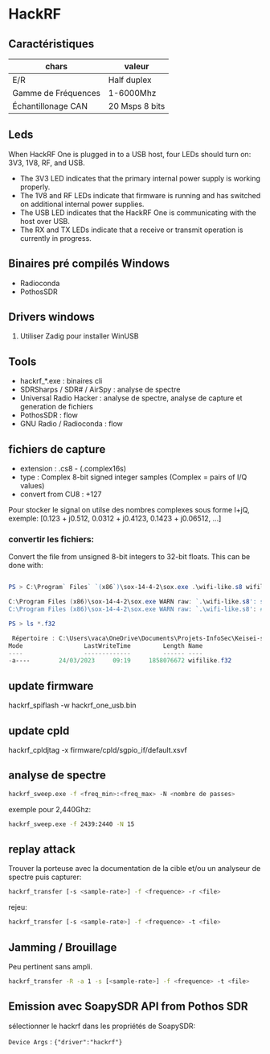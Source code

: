 # HackRF

## Caractéristiques

| chars | valeur |
|-------|----------|
| E/R | Half duplex |
| Gamme de Fréquences | 1-6000Mhz |
| Échantillonage CAN | 20 Msps 8 bits |


## Leds

When HackRF One is plugged in to a USB host, four LEDs should turn on: 3V3, 1V8, RF, and USB. 
* The 3V3 LED indicates that the primary internal power supply is working properly.
* The 1V8 and RF LEDs indicate that firmware is running and has switched on additional internal power supplies. 
* The USB LED indicates that the HackRF One is communicating with the host over USB.
* The RX and TX LEDs indicate that a receive or transmit operation is currently in progress.

## Binaires pré compilés Windows

* Radioconda
* PothosSDR

## Drivers windows

1. Utiliser Zadig pour installer WinUSB

## Tools

* hackrf_*.exe : binaires cli
* SDRSharps / SDR# / AirSpy : analyse de spectre
* Universal Radio Hacker : analyse de spectre, analyse de capture et generation de fichiers
* PothosSDR : flow
* GNU Radio / Radioconda : flow

## fichiers de capture

* extension : .cs8 - (.complex16s) 
* type : Complex 8-bit signed integer samples (Complex = pairs of I/Q values)
* convert from CU8 : +127

Pour stocker le signal on utilse des nombres complexes sous forme I+jQ, exemple: [0.123 + j0.512, 0.0312 + j0.4123, 0.1423 + j0.06512, …]

### convertir les fichiers:

Convert the file from unsigned 8-bit integers to 32-bit floats. This can be done with:

```powershell

PS > C:\Program` Files` `(x86`)\sox-14-4-2\sox.exe .\wifi-like.s8 wifilike.f32

C:\Program Files (x86)\sox-14-4-2\sox.exe WARN raw: `.\wifi-like.s8': sample rate not specified; trying 8kHz
C:\Program Files (x86)\sox-14-4-2\sox.exe WARN raw: `.\wifi-like.s8': # channels not specified; trying mono

PS > ls *.f32

 Répertoire : C:\Users\vaca\OneDrive\Documents\Projets-InfoSec\Keisei-sanshoku\ER\OpenER
Mode                 LastWriteTime         Length Name
----                 -------------         ------ ----
-a----        24/03/2023     09:19     1858076672 wifilike.f32
```

## update firmware

hackrf_spiflash -w hackrf_one_usb.bin

## update cpld

hackrf_cpldjtag -x firmware/cpld/sgpio_if/default.xsvf

## analyse de spectre

```sh
hackrf_sweep.exe -f <freq_min>:<freq_max> -N <nombre de passes>
```

exemple pour 2,440Ghz:

```sh
hackrf_sweep.exe -f 2439:2440 -N 15
```

## replay attack

Trouver la porteuse avec la documentation de la cible et/ou un analyseur de spectre puis capturer:

```sh
hackrf_transfer [-s <sample-rate>] -f <frequence> -r <file>
```

rejeu:

```sh
hackrf_transfer [-s <sample-rate>] -f <frequence> -t <file>
```

## Jamming / Brouillage

Peu pertinent sans ampli.

```sh
hackrf_transfer -R -a 1 -s [<sample-rate>] -f <frequence> -t <file>
```

## Emission avec SoapySDR API from Pothos SDR

sélectionner le hackrf dans les propriétés de SoapySDR:

`Device Args` : `{"driver":"hackrf"}`

